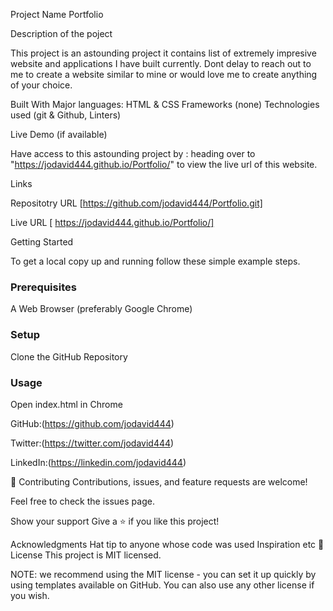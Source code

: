 
Project Name
Portfolio

Description of the poject

 This project is an astounding project it contains list of extremely impresive website and applications I have built currently. Dont delay to reach out to me to create a website similar to mine or would love me to create anything of your choice.

Built With
Major languages: HTML & CSS
Frameworks (none)
Technologies used (git & Github, Linters)

Live Demo (if available)

Have access to this astounding project by :
heading over to "https://jodavid444.github.io/Portfolio/" to view the live url of this website.

Links

Repositotry URL [https://github.com/jodavid444/Portfolio.git]

Live URL [ https://jodavid444.github.io/Portfolio/]


Getting Started

To get a local copy up and running follow these simple example steps.

### Prerequisites

A Web Browser (preferably Google Chrome)

### Setup

Clone the GitHub Repository

### Usage

Open index.html in Chrome


GitHub:(https://github.com/jodavid444)

Twitter:(https://twitter.com/jodavid444)

LinkedIn:(https://linkedin.com/jodavid444)

🤝 Contributing
Contributions, issues, and feature requests are welcome!

Feel free to check the issues page.

Show your support
Give a ⭐️ if you like this project!

Acknowledgments
Hat tip to anyone whose code was used
Inspiration
etc
📝 License
This project is MIT licensed.

NOTE: we recommend using the MIT license - you can set it up quickly by using templates available on GitHub. You can also use any other license if you wish.
